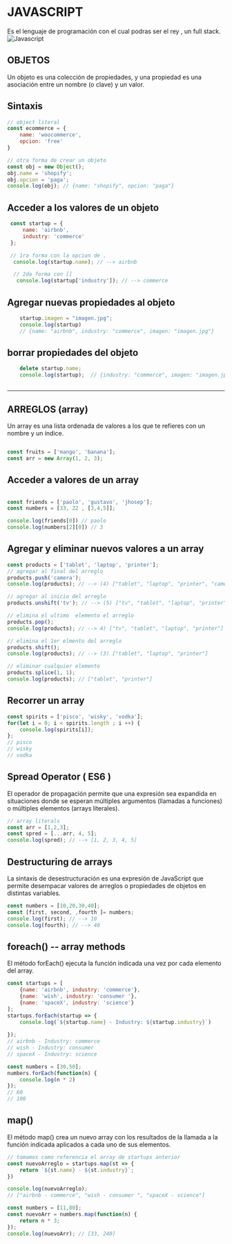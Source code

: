 # JAVASCRIPT

Es el lenguaje de programación con el cual podras ser el rey , un full stack. 
![Javascript](https://bit.ly/2LM4xbe)

## OBJETOS 
Un objeto es una colección de propiedades, y una propiedad es una asociación entre un nombre (o clave) y un valor.

## Sintaxis
```javascript
// object literal 
const ecommerce = {
    name: 'woocommerce',
    opcion: 'free'
}

// otra forma de crear un objeto
const obj = new Object();
obj.name = 'shopify';
obj.opcion = 'paga';
console.log(obj); // {name: "shopify", opcion: "paga"}
```
## Acceder a los valores de un objeto
```javascript
 const startup = {
     name: 'airbnb',
     industry: 'commerce'
 };

 // 1ra forma con la opcion de .
  console.log(startup.name); // --> airbnb

  // 2da forma con []
   console.log(startup['industry']); // --> commerce
```
## Agregar nuevas propiedades al objeto
```javascript
    startup.imagen = "imagen.jpg";
    console.log(startup) 
    // {name: "airbnb", industry: "commerce", imagen: "imagen.jpg"}

```

## borrar propiedades del objeto

```javascript
    delete startup.name;
    console.log(startup);  // {industry: "commerce", imagen: "imagen.jpg"}

```

```javascript

```



--- 

## ARREGLOS (array)
Un array es una lista ordenada de valores a los que te refieres con un nombre y un índice.

```javascript

const fruits = ['mango', 'banana'];
const arr = new Array(1, 2, 3);
```
## Acceder a valores de un array
```javascript

const friends = ['paolo', 'gustavo', 'jhosep'];
const numbers = [33, 22 , [3,4,5]];

console.log(friends[0]) // paolo
console.log(numbers[2][0]) // 3
```
## Agregar y eliminar nuevos valores a un array

```javascript
const products = ['tablet', 'laptop', 'printer'];
// agregar al final del arreglo
products.push('camera');
console.log(products); // --> (4) ["tablet", "laptop", "printer", "camera"]

// agregar al inicio del arreglo
products.unshift('tv'); // --> (5) ["tv", "tablet", "laptop", "printer", "camera"]

// elimina el ultimo  elemento el arreglo
products.pop();
console.log(products); // --> 4) ["tv", "tablet", "laptop", "printer"]

// elimina el 1er elmento del arreglo
products.shift();
console.log(products); // --> (3) ["tablet", "laptop", "printer"]

// eliminar cualquier elemento
products.splice(1, 1);
console.log(products); // ["tablet", "printer"]

```
## Recorrer un array

```javascript
const spirits = ['pisco', 'wisky', 'vodka'];
for(let i = 0; i < spirits.length ; i ++) {
    console.log(spirits[i]);
};
// pisco
// wisky
// vodka
```

## Spread Operator ( ES6 ) 
El operador de propagación  permite que una expresión sea expandida en situaciones donde se 
esperan múltiples argumentos (llamadas a funciones) o múltiples elementos (arrays literales).
```javascript
// array literals
const arr = [1,2,3];
const spred = [...arr, 4, 5];
console.log(spred); // --> [1, 2, 3, 4, 5]
```
## Destructuring de arrays
La sintaxis de desestructuración es una expresión de JavaScript que permite desempacar valores de arreglos
o propiedades de objetos en distintas variables.
```javascript
const numbers = [10,20,30,40];
const [first, second, ,fourth ]= numbers;
console.log(first); // --> 10
console.log(fourth); // --> 40

```
## foreach() --  array methods
El método forEach() ejecuta la función indicada una vez por cada elemento del array.

```javascript
const startups = [
    {name: 'airbnb', industry: 'commerce'},
    {name: 'wish', industry: 'consumer '},
    {name: 'spaceX', industry: 'science'}
];
startups.forEach(startup => {
    console.log(`${startup.name} - Industry: ${startup.industry}`)
    
});
// airbnb - Industry: commerce
// wish - Industry: consumer 
// spaceX - Industry: science

const numbers = [30,50];
numbers.forEach(function(n) {
    console.log(n * 2)
});
// 60
// 100


```
## map()
El método map() crea un nuevo array con los resultados de la llamada a la función indicada aplicados 
a cada uno de sus elementos.

```javascript
// tomamos como referencia el array de startups anterior
const nuevoArreglo = startups.map(st => {
    return `${st.name} - ${st.industry}`;
})

console.log(nuevoArreglo);
// ["airbnb - commerce", "wish - consumer ", "spaceX - science"]

const numbers = [11,80];
const nuevoArr = numbers.map(function(n) {
    return n * 3;
});
console.log(nuevoArr); // [33, 240]



```


```javascript

```